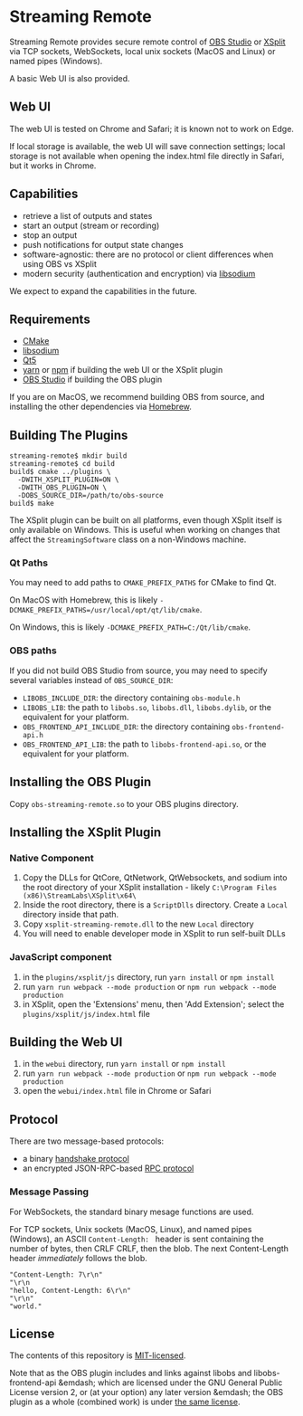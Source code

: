 # Streaming Remote

Streaming Remote provides secure remote control of
[OBS Studio](https://obsproject.com) or [XSplit](https://www.xsplit.com) via TCP
sockets, WebSockets, local unix sockets (MacOS and Linux) or named pipes
(Windows).

A basic Web UI is also provided.

## Web UI

The web UI is tested on Chrome and Safari; it is known not to work on Edge.

If local storage is available, the web UI will save connection settings; local
storage is not available when opening the index.html file directly in Safari,
but it works in Chrome.

## Capabilities

- retrieve a list of outputs and states
- start an output (stream or recording)
- stop an output
- push notifications for output state changes
- software-agnostic: there are no protocol or client differences when using
  OBS vs XSplit
- modern security (authentication and encryption) via
  [libsodium](https://libsodium.org)

We expect to expand the capabilities in the future.

## Requirements

- [CMake](https://cmake.org)
- [libsodium](https://libsodium.org)
- [Qt5](https://www.qt.io)
- [yarn](https://yarnpkg.com/en/) or [npm](https://www.npmjs.com) if building
  the web UI or the XSplit plugin
- [OBS Studio](https://obsproject.com) if building the OBS plugin

If you are on MacOS, we recommend building OBS from source, and installing
the other dependencies via [Homebrew](https://brew.sh).

## Building The Plugins

```
streaming-remote$ mkdir build
streaming-remote$ cd build
build$ cmake ../plugins \
  -DWITH_XSPLIT_PLUGIN=ON \
  -DWITH_OBS_PLUGIN=ON \
  -DOBS_SOURCE_DIR=/path/to/obs-source
build$ make
```

The XSplit plugin can be built on all platforms, even though XSplit itself
is only available on Windows. This is useful when working on changes that
affect the `StreamingSoftware` class on a non-Windows machine.

### Qt Paths

You may need to add paths to `CMAKE_PREFIX_PATHS` for CMake to find Qt.

On MacOS with Homebrew, this is likely
`-DCMAKE_PREFIX_PATHS=/usr/local/opt/qt/lib/cmake`.

On Windows, this is likely `-DCMAKE_PREFIX_PATH=C:/Qt/lib/cmake`.

### OBS paths

If you did not build OBS Studio from source, you may need to specify several
variables instead of `OBS_SOURCE_DIR`:
- `LIBOBS_INCLUDE_DIR`: the directory containing `obs-module.h`
- `LIBOBS_LIB`: the path to `libobs.so`, `libobs.dll`, `libobs.dylib`, or the
   equivalent for your platform.
- `OBS_FRONTEND_API_INCLUDE_DIR`: the directory containing `obs-frontend-api.h`
- `OBS_FRONTEND_API_LIB`: the path to `libobs-frontend-api.so`, or the
  equivalent for your platform.


## Installing the OBS Plugin

Copy `obs-streaming-remote.so` to your OBS plugins directory.

## Installing the XSplit Plugin

### Native Component

1. Copy the DLLs for QtCore, QtNetwork, QtWebsockets, and sodium into the
   root directory of your XSplit installation - likely
   `C:\Program Files (x86)\StreamLabs\XSplit\x64\`
1. Inside the root directory, there is a `ScriptDlls` directory. Create a
   `Local` directory inside that path.
1.  Copy `xsplit-streaming-remote.dll` to the new `Local` directory
1.  You will need to enable developer mode in XSplit to run self-built DLLs

### JavaScript component

1. in the `plugins/xsplit/js` directory, run `yarn install` or `npm install`
1. run `yarn run webpack --mode production` or
   `npm run webpack --mode production`
1. in XSplit, open the 'Extensions' menu, then 'Add Extension'; select the
   `plugins/xsplit/js/index.html` file

## Building the Web UI

1. in the `webui` directory, run `yarn install` or `npm install`
1. run `yarn run webpack --mode production` or
   `npm run webpack --mode production`
1. open the `webui/index.html` file in Chrome or Safari

## Protocol

There are two message-based protocols:
- a binary [handshake protocol](handshake_protocol.md)
- an encrypted JSON-RPC-based [RPC protocol](rpc_protocol.md)

### Message Passing

For WebSockets, the standard binary mesage functions are used.

For TCP sockets, Unix sockets (MacOS, Linux), and named pipes (Windows), an ASCII `Content-Length: ` header is
sent containing the number of bytes, then CRLF CRLF, then the blob. The next Content-Length header
*immediately* follows the blob.


```
"Content-Length: 7\r\n"
"\r\n
"hello, Content-Length: 6\r\n"
"\r\n"
"world."
```

## License

The contents of this repository is [MIT-licensed](LICENSE).

Note that as the OBS plugin includes and links against
libobs and libobs-frontend-api &emdash; which are licensed under the GNU General
Public License version 2, or (at your option) any later version &emdash; the OBS
plugin as a whole (combined work) is under [the same license](LICENSE.OBS_COMBINED_WORK).
